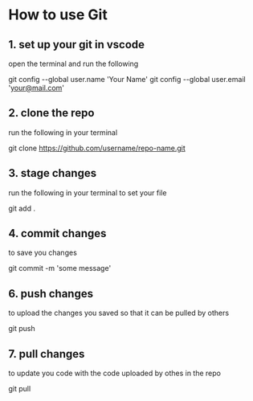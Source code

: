 # How to use Git


## 1. set up your git in vscode
open the terminal and run the following

git config --global user.name 'Your Name'
git config --global user.email 'your@mail.com'

## 2. clone the repo
run the following in your terminal

git clone https://github.com/username/repo-name.git

## 3. stage changes
run the following in your terminal to set your file

git add .

## 4. commit changes
to save you changes

git commit -m 'some message'

## 6. push changes
to upload the changes you saved so that it can be pulled by others

git push

## 7. pull changes
to update you code with the code uploaded by othes in the repo

git pull
